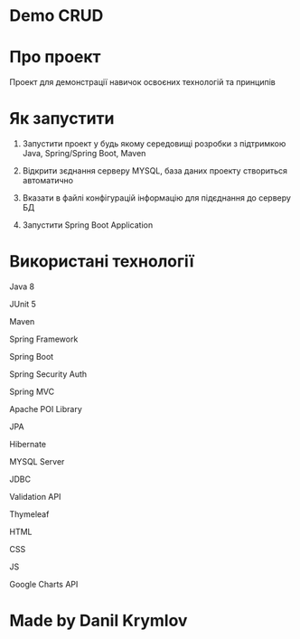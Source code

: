 # Demo CRUD
# Про проект
Проект для демонстрації навичок освоєних технологій та принципів
# Як запустити
1) Запустити проект у будь якому середовищі розробки з підтримкою Java, Spring/Spring Boot, Maven

2) Відкрити зєднання серверу MYSQL, база даних проекту створиться автоматично

3) Вказати в файлі конфігурацій інформацію для підєднання до серверу БД

4) Запустити Spring Boot Application
# Використані технології
Java 8

JUnit 5

Maven

Spring Framework

Spring Boot

Spring Security Auth

Spring MVC

Apache POI Library

JPA

Hibernate

MYSQL Server

JDBC

Validation API

Thymeleaf

HTML

CSS

JS

Google Charts API

# Made by Danil Krymlov

